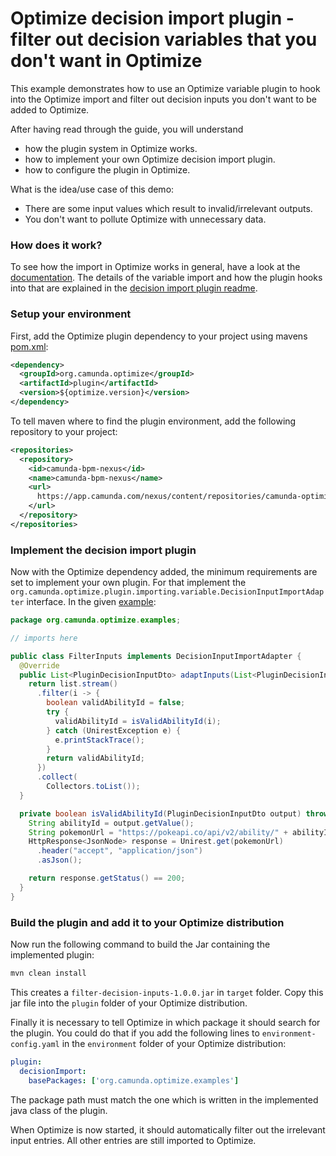 # Optimize decision import plugin - filter out decision variables that you don't want in Optimize

This example demonstrates how to use an Optimize variable plugin to hook into the
Optimize import and filter out decision inputs you don't want to be added to Optimize. 

After having read through the guide, you will understand

* how the plugin system in Optimize works.
* how to implement your own Optimize decision import plugin.
* how to configure the plugin in Optimize.

What is the idea/use case of this demo:

* There are some input values which result to invalid/irrelevant outputs.
* You don't want to pollute Optimize with unnecessary data.

### How does it work?

To see how the import in Optimize works in general, have a look at the [documentation][4]. 
The details of the variable import and how the plugin hooks into that 
are explained in the [decision import plugin readme][5].

### Setup your environment

First, add the Optimize plugin dependency to your project using mavens [pom.xml][3]:

```xml
<dependency>
  <groupId>org.camunda.optimize</groupId>
  <artifactId>plugin</artifactId>
  <version>${optimize.version}</version>
</dependency>
```

To tell maven where to find the plugin environment, add the following repository to your project:

```xml
<repositories>
  <repository>
    <id>camunda-bpm-nexus</id>
    <name>camunda-bpm-nexus</name>
    <url>
      https://app.camunda.com/nexus/content/repositories/camunda-optimize
    </url>
  </repository>
</repositories>
```

### Implement the decision import plugin

Now with the Optimize dependency added, the minimum requirements are set to
implement your own plugin. For that implement the 
`org.camunda.optimize.plugin.importing.variable.DecisionInputImportAdapter` interface. In 
the given [example][2]:

```java
package org.camunda.optimize.examples;

// imports here

public class FilterInputs implements DecisionInputImportAdapter {
  @Override
  public List<PluginDecisionInputDto> adaptInputs(List<PluginDecisionInputDto> list) {
    return list.stream()
      .filter(i -> {
        boolean validAbilityId = false;
        try {
          validAbilityId = isValidAbilityId(i);
        } catch (UnirestException e) {
          e.printStackTrace();
        }
        return validAbilityId;
      })
      .collect(
        Collectors.toList());
  }

  private boolean isValidAbilityId(PluginDecisionInputDto output) throws UnirestException {
    String abilityId = output.getValue();
    String pokemonUrl = "https://pokeapi.co/api/v2/ability/" + abilityId;
    HttpResponse<JsonNode> response = Unirest.get(pokemonUrl)
      .header("accept", "application/json")
      .asJson();

    return response.getStatus() == 200;
  }
}
```

### Build the plugin and add it to your Optimize distribution

Now run the following command to build the Jar containing the implemented plugin:

```cmd
mvn clean install
```

This creates a `filter-decision-inputs-1.0.0.jar` in `target` folder. Copy this
jar file into the `plugin` folder of your Optimize distribution.

Finally it is necessary to tell Optimize in which package it should search for the plugin. You 
could do that if you add the following lines to `environment-config.yaml` in the 
`environment` folder of your Optimize distribution:
```yaml
plugin:
  decisionImport:
    basePackages: ['org.camunda.optimize.examples']
```

The package path must match the one which is written in the implemented java class of the plugin.

When Optimize is now started, it should automatically filter out the irrelevant input entries.
All other entries are still imported to Optimize.

[2]: src/main/java/org/camunda/optimize/examples/FilterInputs.java
[3]: pom.xml
[4]: https://docs.camunda.org/optimize/latest/technical-guide/import/import-overview/
[5]: ../README.md

